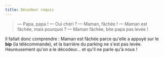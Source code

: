 ```yaml
---
title: Décodeur requis
---
```


> — Papa, papa !
> — Oui chéri ?
> — Maman, fâchée !
> — Maman est fâchée, mais pourquoi ?
> — Maman fâchée, bite papa pas levée !

Il fallait donc comprendre : Maman est fâchée parce qu'elle a appuyé sur le **bip** (la télécommande), et la barrière du parking ne s'est pas levée.
Heureusement qu'on a le décodeur... et qu'il ne parle qu'à nous !
